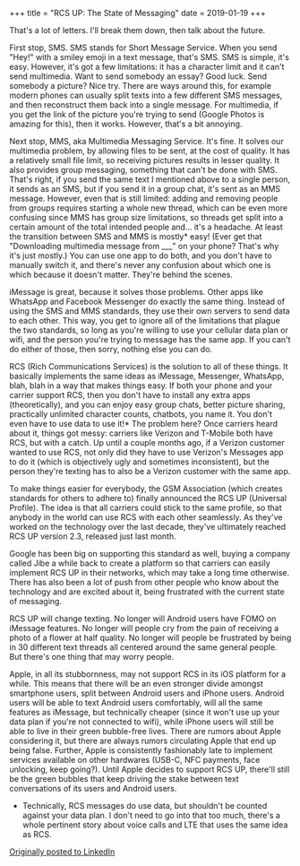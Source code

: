 +++
title = "RCS UP: The State of Messaging"
date = 2019-01-19
+++

That's a lot of letters. I'll break them down, then talk about the future.

First stop, SMS. SMS stands for Short Message Service.
When you send "Hey!" with a smiley emoji in a text message, that's SMS.
SMS is simple, it's easy.
However, it's got a few limitations: it has a character limit and it can't send multimedia.
Want to send somebody an essay?
Good luck.
Send somebody a picture?
Nice try.
There are ways around this, for example modern phones can usually split texts into a few different SMS messages, and then reconstruct them back into a single message.
For multimedia, if you get the link of the picture you're trying to send (Google Photos is amazing for this), then it works.
However, that's a bit annoying.

Next stop, MMS, aka Multimedia Messaging Service.
It's fine.
It solves our multimedia problem, by allowing files to be sent, at the cost of quality.
It has a relatively small file limit, so receiving pictures results in lesser quality.
It also provides group messaging, something that can't be done with SMS.
That's right, if you send the same text I mentioned above to a single person, it sends as an SMS, but if you send it in a group chat, it's sent as an MMS message.
However, even that is still limited: adding and removing people from groups requires starting a whole new thread, which can be even more confusing since MMS has group size limitations, so threads get split into a certain amount of the total intended people and... it's a headache.
At least the transition between SMS and MMS is mostly* easy!
(Ever get that "Downloading multimedia message from ___" on your phone? That's why it's just mostly.)
You can use one app to do both, and you don't have to manually switch it, and there's never any confusion about which one is which because it doesn't matter.
They're behind the scenes.

iMessage is great, because it solves those problems.
Other apps like WhatsApp and Facebook Messenger do exactly the same thing.
Instead of using the SMS and MMS standards, they use their own servers to send data to each other.
This way, you get to ignore all of the limitations that plague the two standards, so long as you're willing to use your cellular data plan or wifi, and the person you're trying to message has the same app.
If you can't do either of those, then sorry, nothing else you can do.

RCS (Rich Communications Services) is the solution to all of these things.
It basically implements the same ideas as iMessage, Messenger, WhatsApp, blah, blah in a way that makes things easy.
If both your phone and your carrier support RCS, then you don't have to install any extra apps (theoretically), and you can enjoy easy group chats, better picture sharing, practically unlimited character counts, chatbots, you name it.
You don't even have to use data to use it!*
The problem here?
Once carriers heard about it, things got messy: carriers like Verizon and T-Mobile both have RCS, but with a catch.
Up until a couple months ago, if a Verizon customer wanted to use RCS, not only did they have to use Verizon's Messages app to do it (which is objectively ugly and sometimes inconsistent), but the person they're texting has to also be a Verizon customer with the same app.

To make things easier for everybody, the GSM Association (which creates standards for others to adhere to) finally announced the RCS UP (Universal Profile).
The idea is that all carriers could stick to the same profile, so that anybody in the world can use RCS with each other seamlessly.
As they've worked on the technology over the last decade, they've ultimately reached RCS UP version 2.3, released just last month.

Google has been big on supporting this standard as well, buying a company called Jibe a while back to create a platform so that carriers can easily implement RCS UP in their networks, which may take a long time otherwise.
There has also been a lot of push from other people who know about the technology and are excited about it, being frustrated with the current state of messaging.

RCS UP will change texting.
No longer will Android users have FOMO on iMessage features.
No longer will people cry from the pain of receiving a photo of a flower at half quality.
No longer will people be frustrated by being in 30 different text threads all centered around the same general people.
But there's one thing that may worry people.

Apple, in all its stubbornness, may not support RCS in its iOS platform for a while.
This means that there will be an even stronger divide amongst smartphone users, split between Android users and iPhone users.
Android users will be able to text Android users comfortably, will all the same features as iMessage, but technically cheaper (since it won't use up your data plan if you're not connected to wifi), while iPhone users will still be able to live in their green bubble-free lives.
There are rumors about Apple considering it, but there are always rumors circulating Apple that end up being false.
Further, Apple is consistently fashionably late to implement services available on other hardwares (USB-C, NFC payments, face unlocking, keep going?).
Until Apple decides to support RCS UP, there'll still be the green bubbles that keep driving the stake between text conversations of its users and Android users.

* Technically, RCS messages do use data, but shouldn't be counted against your data plan.
I don't need to go into that too much, there's a whole pertinent story about voice calls and LTE that uses the same idea as RCS.

[Originally posted to LinkedIn](https://www.linkedin.com/pulse/rcs-up-state-messaging-colton-donnelly/)
